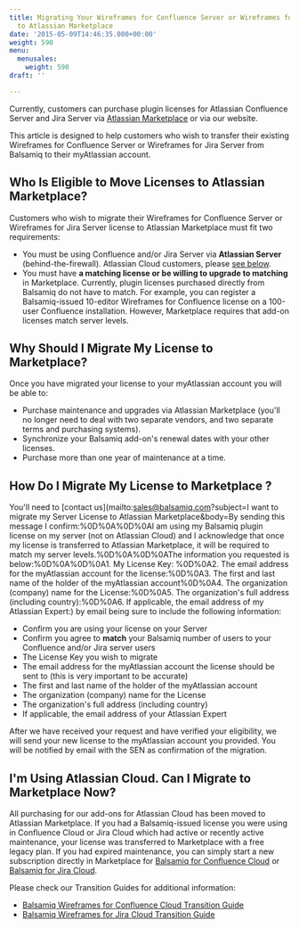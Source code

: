 ```yaml
---
title: Migrating Your Wireframes for Confluence Server or Wireframes for Jira Server Balsamiq License
  to Atlassian Marketplace
date: '2015-05-09T14:46:35.000+00:00'
weight: 590
menu:
  menusales:
    weight: 590
draft: ''

---
```


Currently, customers can purchase plugin licenses for Atlassian Confluence Server and Jira Server via [Atlassian Marketplace](/sales/marketplace/) or via our website.

This article is designed to help customers who wish to transfer their existing Wireframes for Confluence Server or Wireframes for Jira Server from Balsamiq to their myAtlassian account.

## Who Is Eligible to Move Licenses to Atlassian Marketplace?

Customers who wish to migrate their Wireframes for Confluence Server or Wireframes for Jira Server license to Atlassian Marketplace must fit two requirements:

*   You must be using Confluence and/or Jira Server via **Atlassian Server** (behind-the-firewall). Atlassian Cloud customers, please [see below](#i-m-using-atlassian-cloud-can-i-migrate-to-marketplace-now).
*   You must have **a matching license or be willing to upgrade to matching** in Marketplace. Currently, plugin licenses purchased directly from Balsamiq do not have to match. For example, you can register a Balsamiq-issued 10-editor Wireframes for Confluence license on a 100-user Confluence installation. However, Marketplace requires that add-on licenses match server levels.

## Why Should I Migrate My License to Marketplace?

Once you have migrated your license to your myAtlassian account you will be able to:

*   Purchase maintenance and upgrades via Atlassian Marketplace (you'll no longer need to deal with two separate vendors, and two separate terms and purchasing systems).
*   Synchronize your Balsamiq add-on's renewal dates with your other licenses.
*   Purchase more than one year of maintenance at a time.

## How Do I Migrate My License to Marketplace ?

You'll need to [contact us](mailto:sales@balsamiq.com?subject=I want to migrate my Server License to Atlassian Marketplace&body=By sending this message I confirm:%0D%0A%0D%0AI am using my Balsamiq plugin license on my server (not on Atlassian Cloud\) and I acknowledge that once my license is transferred to Atlassian Marketplace, it will be required to match my server levels.%0D%0A%0D%0AThe information you requested is below:%0D%0A%0D%0A1\. My License Key: %0D%0A2\. The email address for the myAtlassian account for the license:%0D%0A3\. The first and last name of the holder of the myAtlassian account%0D%0A4\. The organization (company\) name for the License:%0D%0A5\. The organization's full address (including country\):%0D%0A6\. If applicable, the email address of my Atlassian Expert:) by email being sure to include the following information:

*   Confirm you are using your license on your Server
*   Confirm you agree to **match** your Balsamiq number of users to your Confluence and/or Jira server users
*   The License Key you wish to migrate
*   The email address for the myAtlassian account the license should be sent to (this is very important to be accurate)
*   The first and last name of the holder of the myAtlassian account
*   The organization (company) name for the License
*   The organization's full address (including country)
*   If applicable, the email address of your Atlassian Expert

After we have received your request and have verified your eligibility, we will send your new license to the myAtlassian account you provided. You will be notified by email with the SEN as confirmation of the migration.

## I'm Using Atlassian Cloud. Can I Migrate to Marketplace Now?

All purchasing for our add-ons for Atlassian Cloud has been moved to Atlassian Marketplace. If you had a Balsamiq-issued license you were using in Confluence Cloud or Jira Cloud which had active or recently active maintenance, your license was transferred to Marketplace with a free legacy plan. If you had expired maintenance, you can simply start a new subscription directly in Marketplace for [Balsamiq for Confluence Cloud](https://marketplace.atlassian.com/plugins/com.balsamiq.mockups.confluence/cloud/overview) or [Balsamiq for Jira Cloud](https://marketplace.atlassian.com/plugins/com.balsamiq.mockups.jira/cloud/overview).

Please check our Transition Guides for additional information:

* [Balsamiq Wireframes for Confluence Cloud Transition Guide](https://docs.balsamiq.com/confluence/cloud/wireframes/transition-guide/)
* [Balsamiq Wireframes for Jira Cloud Transition Guide](https://docs.balsamiq.com/jira/cloud/wireframes/transition-guide/)
